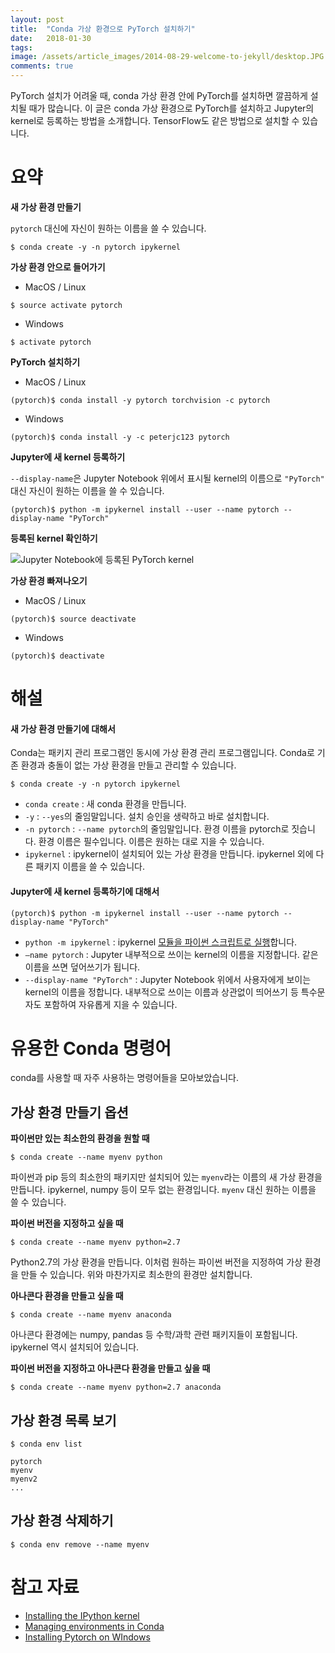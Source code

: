 ```yaml
---
layout: post
title:  "Conda 가상 환경으로 PyTorch 설치하기"
date:   2018-01-30
tags:
image: /assets/article_images/2014-08-29-welcome-to-jekyll/desktop.JPG
comments: true
---
```


  

PyTorch 설치가 어려울 때, conda 가상 환경 안에 PyTorch를 설치하면 깔끔하게 설치될 때가 많습니다. 이 글은 conda 가상 환경으로 PyTorch를 설치하고 Jupyter의 kernel로 등록하는 방법을 소개합니다. TensorFlow도 같은 방법으로 설치할 수 있습니다.

# 요약

**새 가상 환경 만들기** 

`pytorch` 대신에 자신이 원하는 이름을 쓸 수 있습니다.

```shell
$ conda create -y -n pytorch ipykernel
```

**가상 환경 안으로 들어가기**

* MacOS / Linux

```shell
$ source activate pytorch
```

- Windows

```shell
$ activate pytorch
```

**PyTorch 설치하기**

* MacOS / Linux

```shell
(pytorch)$ conda install -y pytorch torchvision -c pytorch
```

* Windows

```shell
(pytorch)$ conda install -y -c peterjc123 pytorch
```

**Jupyter에 새 kernel 등록하기** 

`--display-name`은 Jupyter Notebook 위에서 표시될 kernel의 이름으로 `"PyTorch"` 대신 자신이 원하는 이름을 쓸 수 있습니다.

```shell
(pytorch)$ python -m ipykernel install --user --name pytorch --display-name "PyTorch"
```

**등록된 kernel 확인하기**

![Jupyter Notebook에 등록된 PyTorch kernel](https://files.slack.com/files-pri/T25783BPY-F901YJLAV/_______________.png?pub_secret=0974008d7a)

**가상 환경 빠져나오기**

* MacOS / Linux

```shell
(pytorch)$ source deactivate
```

* Windows

```shell
(pytorch)$ deactivate
```

# 해설

#### 새 가상 환경 만들기에 대해서

Conda는 패키지 관리 프로그램인 동시에 가상 환경 관리 프로그램입니다. Conda로 기존 환경과 충돌이 없는 가상 환경을 만들고 관리할 수 있습니다.

```shell
$ conda create -y -n pytorch ipykernel
```

- `conda create` : 새 conda 환경을 만듭니다.
- `-y` : `--yes`의 줄임말입니다. 설치 승인을 생략하고 바로 설치합니다.
- `-n pytorch` : `--name pytorch`의 줄임말입니다. 환경 이름을 pytorch로 짓습니다. 환경 이름은 필수입니다. 이름은 원하는 대로 지을 수 있습니다.
- `ipykernel` : ipykernel이 설치되어 있는 가상 환경을 만듭니다. ipykernel 외에 다른 패키지 이름을 쓸 수 있습니다.

#### Jupyter에 새 kernel 등록하기에 대해서

```shell
(pytorch)$ python -m ipykernel install --user --name pytorch --display-name "PyTorch"
```

* `python -m ipykernel` : ipykernel [모듈을 파이썬 스크립트로 실행](https://www.python.org/dev/peps/pep-0338/)합니다.
* `—name pytorch` : Jupyter 내부적으로 쓰이는 kernel의 이름을 지정합니다. 같은 이름을 쓰면 덮어쓰기가 됩니다.
* `--display-name "PyTorch"` : Jupyter Notebook 위에서 사용자에게 보이는 kernel의 이름을 정합니다. 내부적으로 쓰이는 이름과 상관없이 띄어쓰기 등 특수문자도 포함하여 자유롭게 지을 수 있습니다. 

# 유용한 Conda 명령어

conda를 사용할 때 자주 사용하는 명령어들을 모아보았습니다.

## 가상 환경 만들기 옵션

**파이썬만 있는 최소한의 환경을 원할 때**

```shell
$ conda create --name myenv python
```

파이썬과 pip 등의 최소한의 패키지만 설치되어 있는 `myenv`라는 이름의 새 가상 환경을 만듭니다. ipykernel, numpy 등이 모두 없는 환경입니다. `myenv` 대신 원하는 이름을 쓸 수 있습니다.

**파이썬 버전을 지정하고 싶을 때**

```shell
$ conda create --name myenv python=2.7
```

Python2.7의 가상 환경을 만듭니다. 이처럼 원하는 파이썬 버전을 지정하여 가상 환경을 만들 수 있습니다. 위와 마찬가지로 최소한의 환경만 설치합니다.

**아나콘다 환경을 만들고 싶을 때**

```shell
$ conda create --name myenv anaconda
```

아나콘다 환경에는 numpy, pandas 등 수학/과학 관련 패키지들이 포함됩니다. ipykernel 역시 설치되어 있습니다.

**파이썬 버전을 지정하고 아나콘다 환경을 만들고 싶을 때**

```shell
$ conda create --name myenv python=2.7 anaconda
```

## 가상 환경 목록 보기

```shell
$ conda env list

pytorch
myenv
myenv2
...
```

## 가상 환경 삭제하기

```shell
$ conda env remove --name myenv
```

# 참고 자료

- [Installing the IPython kernel](http://ipython.readthedocs.io/en/stable/install/kernel_install.html)
- [Managing environments in Conda](https://conda.io/docs/user-guide/tasks/manage-environments.html)
- [Installing Pytorch on WIndows](https://github.com/peterjc123/pytorch-scripts)
